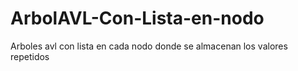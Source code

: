 # ArbolAVL-Con-Lista-en-nodo
 Arboles avl con lista en cada nodo donde se almacenan los valores repetidos
